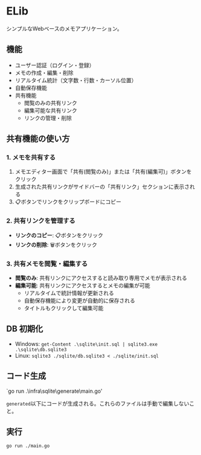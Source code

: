 # ELib

シンプルなWebベースのメモアプリケーション。

## 機能

- ユーザー認証（ログイン・登録）
- メモの作成・編集・削除
- リアルタイム統計（文字数・行数・カーソル位置）
- 自動保存機能
- 共有機能
  - 閲覧のみの共有リンク
  - 編集可能な共有リンク
  - リンクの管理・削除

## 共有機能の使い方

### 1. メモを共有する

1. メモエディター画面で「共有(閲覧のみ)」または「共有(編集可)」ボタンをクリック
2. 生成された共有リンクがサイドバーの「共有リンク」セクションに表示される
3. 📋ボタンでリンクをクリップボードにコピー

### 2. 共有リンクを管理する

- **リンクのコピー**: 📋ボタンをクリック
- **リンクの削除**: 🗑️ボタンをクリック

### 3. 共有メモを閲覧・編集する

- **閲覧のみ**: 共有リンクにアクセスすると読み取り専用でメモが表示される
- **編集可能**: 共有リンクにアクセスするとメモの編集が可能
  - リアルタイムで統計情報が更新される
  - 自動保存機能により変更が自動的に保存される
  - タイトルもクリックして編集可能

## DB 初期化

- Windows: `get-Content .\sqlite\init.sql | sqlite3.exe .\sqlite\db.sqlite3`
- Linux: `sqlite3 ./sqlite/db.sqlite3 < ./sqlite/init.sql`

## コード生成

`go run .\infra\sqlite\generate\main.go'

`generated`以下にコードが生成される。これらのファイルは手動で編集しないこと。

## 実行

`go run ./main.go`
